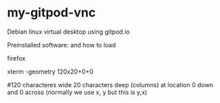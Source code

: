 # my-gitpod-vnc
Debian linux virtual desktop using gitpod.io


Preinstalled software: and how to load

firefox


xterm -geometry 120x20+0+0     

#120 characteres wide   20 characters deep (columns) at location 0 down and 0 across   (normally we use x, y but this is y,x)




